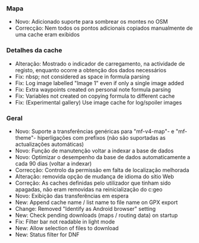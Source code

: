 
### Mapa
- Novo: Adicionado suporte para sombrear os montes no OSM
- Correcção: Nem todos os pontos adicionais copiados manualmente de uma cache eram exibidos

### Detalhes da cache
- Alteração: Mostrado o indicador de carregamento, na actividade de registo, enquanto ocorre a obtenção dos dados necessários
- Fix: nbsp; not considered as space in formula parsing
- Fix: Log image labelled "Image 1" even if only a single image added
- Fix: Extra waypoints created on personal note formula parsing
- Fix: Variables not created on copying formula to different cache
- Fix: (Experimental gallery) Use image cache for log/spoiler images

### Geral
- Novo: Suporte a transferências genéricas para "mf-v4-map"- e "mf-theme"- hiperligações com prefixos (não são suportadas as actualizações automáticas)
- Novo: Função de manutenção voltar a indexar a base de dados
- Novo: Optimizar o desempenho da base de dados automaticamente a cada 90 dias (voltar a indexar)
- Correcção: Controlo da permissão em falta de localização melhorada
- Alteração: removida opção de mudança de idioma do sítio Web
- Correção: As caches definidas pelo utilizador que tinham sido apagadas, não eram removidas na reinicialização do c:geo
- Novo: Exibição das transferências em espera
- New: Append cache name / list name to file name on GPX export
- Change: Removed "Identify as Android browser" setting
- New: Check pending downloads (maps / routing data) on startup
- Fix: Filter bar not readable in light mode
- New: Allow selection of files to download
- New: Status filter for DNF
